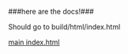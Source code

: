 ###here are the docs!###

Should go to build/html/index.html

[main index.html](build/html/index.html)

